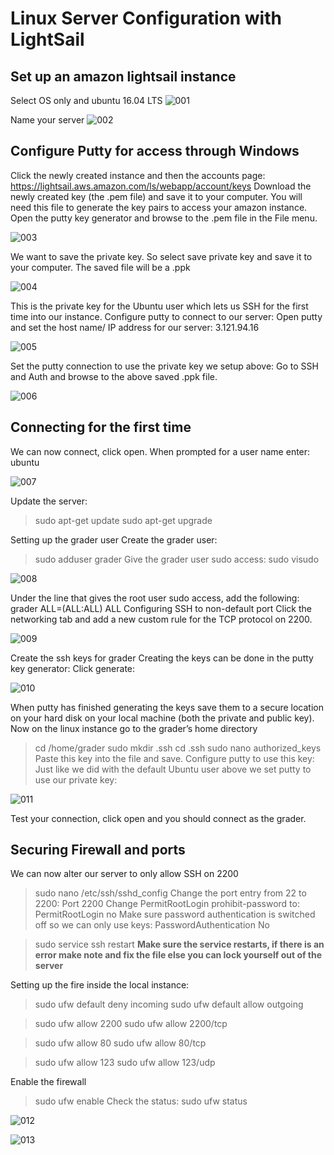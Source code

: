 # Linux Server Configuration with LightSail

## Set up an amazon lightsail instance

Select OS only and ubuntu 16.04 LTS
![001](https://github.com/AndFran/udacity_fullstack_nano/blob/master/server_configuration/images/001_lightsail_create.jpg)

Name your server
![002](https://github.com/AndFran/udacity_fullstack_nano/blob/master/server_configuration/images/002_lightsail_create.jpg)

## Configure Putty for access through Windows
Click the newly created instance and then the accounts page:
https://lightsail.aws.amazon.com/ls/webapp/account/keys
Download the newly created key (the .pem file) and save it to your computer.
You will need this file to generate the key pairs to access your amazon instance.
Open the putty key generator and browse to the .pem file in the File menu.

![003](https://github.com/AndFran/udacity_fullstack_nano/blob/master/server_configuration/images/003_putty.jpg)


We want to save the private key. So select save private key and save it to your computer. The saved file will be a .ppk

![004](https://github.com/AndFran/udacity_fullstack_nano/blob/master/server_configuration/images/004_putty.jpg)

This is the private key for the Ubuntu user which lets us SSH for the first time into our instance.
Configure putty to connect to our server:
Open putty and set the host name/ IP address for our server:
3.121.94.16

![005](https://github.com/AndFran/udacity_fullstack_nano/blob/master/server_configuration/images/005_putty.jpg)

Set the putty connection to use the private key we setup above:
Go to SSH and Auth and browse to the above saved .ppk file.

![006](https://github.com/AndFran/udacity_fullstack_nano/blob/master/server_configuration/images/006_putty.jpg)

## Connecting for the first time

We can now connect, click open.
When prompted for a user name enter: ubuntu

![007](https://github.com/AndFran/udacity_fullstack_nano/blob/master/server_configuration/images/007_ubuntu.jpg)

Update the server:
> sudo apt-get update
> sudo apt-get upgrade

Setting up the grader user
Create the grader user:
> sudo adduser grader
Give the grader user sudo access:
sudo visudo

![008](https://github.com/AndFran/udacity_fullstack_nano/blob/master/server_configuration/images/008_ubunut.jpg)

Under the line that gives the root user sudo access, add the following:
grader ALL=(ALL:ALL) ALL
Configuring SSH to non-default port
Click the networking tab and add a new custom rule for the TCP protocol on 2200.

![009](https://github.com/AndFran/udacity_fullstack_nano/blob/master/server_configuration/images/009_firewall.jpg)

Create the ssh keys for grader
Creating the keys can be done in the putty key generator:
Click generate:

![010](https://github.com/AndFran/udacity_fullstack_nano/blob/master/server_configuration/images/010_putty_keys.jpg)

When putty has finished generating the keys save them to a secure location on your hard disk on your local machine (both the private and public key).
Now on the linux instance go to the grader’s home directory
>cd /home/grader
>sudo mkdir .ssh
>cd .ssh
>sudo nano authorized_keys
Paste this key into the file and save.
Configure putty to use this key:
Just like we did with the default Ubuntu user above we set putty to use our private key:

![011](https://github.com/AndFran/udacity_fullstack_nano/blob/master/server_configuration/images/011_ubuntu_ufw.jpg)


Test your connection, click open and you should connect as the grader.

## Securing Firewall and ports

We can now alter our server to only allow SSH on 2200
>sudo nano /etc/ssh/sshd_config
Change the port entry from 22 to 2200:
Port 2200
Change PermitRootLogin prohibit-password to:
PermitRootLogin no
Make sure password authentication is switched off so we can only use keys:
PasswordAuthentication No

>sudo service ssh restart
**Make sure the service restarts, if there is an error make note and fix the file else you can lock yourself out of the server**

Setting up the fire inside the local instance:
> sudo ufw default deny incoming
> sudo ufw default allow outgoing

> sudo ufw allow 2200
> sudo ufw allow 2200/tcp

> sudo ufw allow 80
> sudo ufw allow 80/tcp

> sudo ufw allow 123
> sudo ufw allow 123/udp

Enable the firewall
> sudo ufw enable 
Check the status:
>sudo ufw status


![012](https://github.com/AndFran/udacity_fullstack_nano/blob/master/server_configuration/images/012_apache_default.jpg)



![013](https://github.com/AndFran/udacity_fullstack_nano/blob/master/server_configuration/images/013_apache_catalog_folder.jpg)






